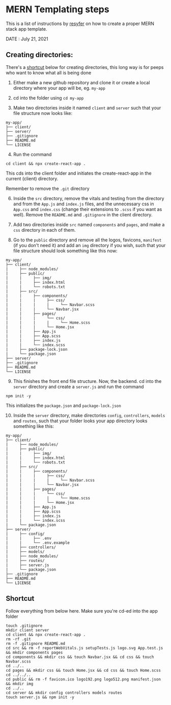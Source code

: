 # MERN Templating steps

This is a list of instructions by [resyfer](https://github.com/resyfer) on how to create a proper MERN stack app template.

DATE : July 21, 2021

## Creating directories:

There's a [shortcut](#shortcut) below for creating directories, this long way is for peeps who want to know what all is being done

1) Either make a new github repository and clone it or create a local directory where your app will be, eg. `my-app`

2) cd into the folder using `cd my-app`

3) Make two directories inside it named `client` and `server` such that your file structure now looks like:
```
my-app/
├── client/
├── server/
├── .gitignore
├── README.md
└── LICENSE
```
4) Run the command
```
cd client && npx create-react-app .
```
This cds into the client folder and initiates the create-react-app in the current (client) directory.

Remember to remove the `.git` directory

6) Inside the `src` directory, remove the vitals and testing from the directory and from the `App.js` and `index.js` files, and the unnecessary css in `App.css` and `index.css` (change their extensions to `.scss` if you want as well). Remove the `README.md` and `.gitignore` in the client directory.

7) Add two directories inside `src` named `components` and `pages`, and make a `css` directory in each of them.

8) Go to the `public` directory and remove all the logos, favicons, `manifest` (if you don't need it) and add an `img` directory if you wish, such that your file structure should look something like this now:
```
my-app/
├── client/
|     ├── node_modules/
|     ├── public/
|     |     ├── img/
|     |     ├── index.html
|     |     └── robots.txt
|     ├── src/
|     |     ├── components/
|     |     |     ├── css/
|     |     |     |     └── Navbar.scss
|     |     |     └── Navbar.jsx
|     |     ├── pages/
|     |     |     └── css/
|     |     |     |     └── Home.scss
|     |     |     └── Home.jsx
|     |     ├── App.js
|     |     ├── App.scss
|     |     ├── index.js
|     |     └── index.scss
|     ├── package-lock.json
|     └── package.json
├── server/
├── .gitignore
├── README.md
└── LICENSE
```

9) This finishes the front end file structure. Now, the backend. cd into the `server` directory and create a `server.js` and run the command
```
npm init -y
```
This initializes the `package.json` and `package-lock.json`

10) Inside the `server` directory, make directories `config`, `controllers`, `models` and `routes`, such that your folder looks your app directory looks something like this:

```
my-app/
├── client/
|     ├── node_modules/
|     ├── public/
|     |     ├── img/
|     |     ├── index.html
|     |     └── robots.txt
|     ├── src/
|     |     ├── components/
|     |     |     ├── css/
|     |     |     |     └── Navbar.scss
|     |     |     └── Navbar.jsx
|     |     ├── pages/
|     |     |     └── css/
|     |     |     |     └── Home.scss
|     |     |     └── Home.jsx
|     |     ├── App.js
|     |     ├── App.scss
|     |     ├── index.js
|     |     └── index.scss
|     └── package.json
├── server/
|     ├── config/
|     |     ├── .env
|     |     └── .env.example
|     ├── controllers/
|     ├── models/
|     ├── node_modules/
|     ├── routes/
|     ├── server.js
|     └── package.json
├── .gitignore
├── README.md
└── LICENSE
```

## Shortcut

Follow everything from below here. Make sure you're cd-ed into the app folder
```
touch .gitignore
mkdir client server
cd client && npx create-react-app .
rm -rf .git
rm -f .gitignore README.md
cd src && rm -f reportWebVitals.js setupTests.js logo.svg App.test.js && mkdir components pages
cd components && mkdir css && touch Navbar.jsx && cd css && touch Navbar.scss
cd ../..
cd pages && mkdir css && touch Home.jsx && cd css && touch Home.scss
cd ../../..
cd public && rm -f favicon.ico logo192.png logo512.png manifest.json && mkdir img
cd ../..
cd server && mkdir config controllers models routes
touch server.js && npm init -y
```
